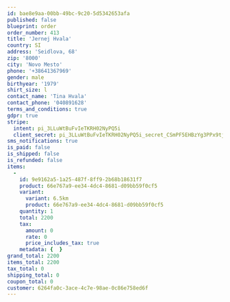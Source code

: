 ```yaml
---
id: bae8e9aa-00bb-49bc-9c20-5d5342653afa
published: false
blueprint: order
order_number: 413
title: 'Jernej Hvala'
country: SI
address: 'Seidlova, 68'
zip: '8000'
city: 'Novo Mesto'
phone: '+38641367969'
gender: male
birthyear: '1979'
shirt_size: l
contact_name: 'Tina Hvala'
contact_phone: '040891628'
terms_and_conditions: true
gdpr: true
stripe:
  intent: pi_3LLuWtBuFvIeTKRH02NyPQ5i
  client_secret: pi_3LLuWtBuFvIeTKRH02NyPQ5i_secret_CSmPF5EHBzYg3PPx9tjK8KVqg
sms_notifications: true
is_paid: false
is_shipped: false
is_refunded: false
items:
  -
    id: 9e9162a5-1a25-487f-8ff9-2b68b18631f7
    product: 66e767a9-ee34-4dc4-8681-d09bb59f0cf5
    variant:
      variant: 6.5km
      product: 66e767a9-ee34-4dc4-8681-d09bb59f0cf5
    quantity: 1
    total: 2200
    tax:
      amount: 0
      rate: 0
      price_includes_tax: true
    metadata: {  }
grand_total: 2200
items_total: 2200
tax_total: 0
shipping_total: 0
coupon_total: 0
customer: 6264fa0c-3ace-4c7e-98ae-0c86e758ed6f
---
```

